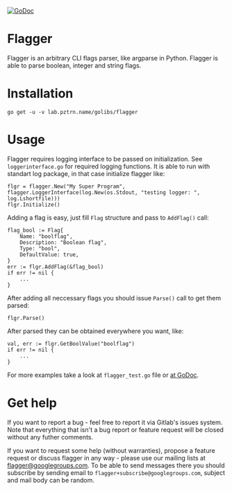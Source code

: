 [![GoDoc](https://godoc.org/github.com/pztrn/flagger?status.svg)](https://godoc.org/gitlab.com/pztrn/flagger)

# Flagger

Flagger is an arbitrary CLI flags parser, like argparse in Python.
Flagger is able to parse boolean, integer and string flags.

# Installation

```
go get -u -v lab.pztrn.name/golibs/flagger
```

# Usage

Flagger requires logging interface to be passed on initialization.
See ``loggerinterface.go`` for required logging functions.
It is able to run with standart log package, in that case
initialize flagger like:

```
flgr = flagger.New("My Super Program", flagger.LoggerInterface(log.New(os.Stdout, "testing logger: ", log.Lshortfile)))
flgr.Initialize()
```

Adding a flag is easy, just fill ``Flag`` structure and pass to ``AddFlag()`` call:

```
flag_bool := Flag{
    Name: "boolflag",
    Description: "Boolean flag",
    Type: "bool",
    DefaultValue: true,
}
err := flgr.AddFlag(&flag_bool)
if err != nil {
    ...
}
```

After adding all neccessary flags you should issue ``Parse()`` call to get
them parsed:

```
flgr.Parse()
```

After parsed they can be obtained everywhere you want, like:

```
val, err := flgr.GetBoolValue("boolflag")
if err != nil {
    ...
}
```

For more examples take a look at ``flagger_test.go`` file or [at GoDoc](https://godoc.org/gitlab.com/pztrn/flagger).

# Get help

If you want to report a bug - feel free to report it via Gitlab's issues system. Note that everything that isn't a bug report or feature request will be closed without any futher comments.

If you want to request some help (without warranties), propose a feature request or discuss flagger in any way - please use our mailing lists at flagger@googlegroups.com. To be able to send messages there you should subscribe by sending email to ``flagger+subscribe@googlegroups.com``, subject and mail body can be random.